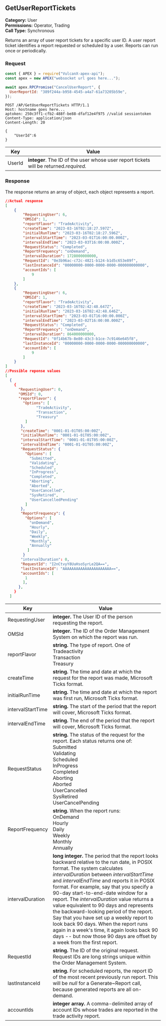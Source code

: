 ## GetUserReportTickets

**Category:** User<br />
**Permissions:** Operator, Trading<br />
**Call Type:** Synchronous

Returns an array of user report tickets for a specific user ID. A user report ticket identifies a report requested or scheduled by a user. Reports can run once or periodically.

### Request

```javascript
const { APEX } = require("VulcanX-apex-api");
const apex = new APEX("websocket url goes here...");

await apex.RPCPromise("CancelUserReport", {
  UserReportId: "389f244a-b958-4545-a4a7-61a73205b59e",
});
```

```http
POST /AP/GetUserReportTickets HTTP/1.1
Host: hostname goes here...
aptoken: 250c3ff1-cfb2-488f-be88-dfaf12e4f975 //valid sessiontoken
Content-Type: application/json
Content-Length: 20

{
    "UserId":6
}
```

| Key    | Value                                                                                  |
| ------ | -------------------------------------------------------------------------------------- |
| UserId | **integer**. The ID of the user whose user report tickets will be returned._required._ |

### Response

The response returns an array of object, each object represents a report.

```json
//Actual response
[
    {
        "RequestingUser": 6,
        "OMSId": 1,
        "reportFlavor": "TradeActivity",
        "createTime": "2023-03-16T02:18:27.597Z",
        "initialRunTime": "2023-03-16T02:18:27.596Z",
        "intervalStartTime": "2023-03-01T16:00:00.000Z",
        "intervalEndTime": "2023-03-03T16:00:00.000Z",
        "RequestStatus": "Completed",
        "ReportFrequency": "onDemand",
        "intervalDuration": 1728000000000,
        "RequestId": "0e3b96ac-c72c-4821-b124-b1d5c653e89f",
        "lastInstanceId": "00000000-0000-0000-0000-000000000000",
        "accountIds": [
            9
        ]
    },
    {
        "RequestingUser": 6,
        "OMSId": 1,
        "reportFlavor": "TradeActivity",
        "createTime": "2023-03-16T02:42:48.647Z",
        "initialRunTime": "2023-03-16T02:42:48.646Z",
        "intervalStartTime": "2023-03-01T16:00:00.000Z",
        "intervalEndTime": "2023-03-02T16:00:00.000Z",
        "RequestStatus": "Completed",
        "ReportFrequency": "onDemand",
        "intervalDuration": 864000000000,
        "RequestId": "0f14b67b-8e80-43c3-b1ce-7c9146e645f8",
        "lastInstanceId": "00000000-0000-0000-0000-000000000000",
        "accountIds": [
            9
        ]
    }
]
//Possible reponse values
[
  {
    {
      "RequestingUser": 0,
      "OMSId": 0,
      "reportFlavor": {
        "Options": [
              "TradeActivity",
              "Transaction",
              "Treasury"
         ]
       },
       "createTime": "0001-01-01T05:00:00Z",
       "initialRunTime": "0001-01-01T05:00:00Z",
       "intervalStartTime": "0001-01-01T05:00:00Z",
       "intervalEndTime": "0001-01-01T05:00:00Z",
       "RequestStatus": {
         "Options": [
           "Submitted",
           "Validating",
           "Scheduled",
           "InProgress",
           "Completed",
           "Aborting",
           "Aborted",
           "UserCancelled",
           "SysRetired",
           "UserCancelledPending"
         ]
       },
       "ReportFrequency": {
         "Options": [
           "onDemand",
           "Hourly",
           "Daily",
           "Weekly",
           "Monthly",
           "Annually"
          ]
        }
       "intervalDuration": 0,
       "RequestId": "I2nCtvyY8UuHsoSyrLe2QA==",
       "lastInstanceId": "AAAAAAAAAAAAAAAAAAAAAA==",
       "accountIds": [
         1
        ],
      },
    }
  ]
```

| Key               | Value                                                                                                                                                                                                                                                                                                                                                                                                                                                                                                                                                                                                                                                         |
| ----------------- | ------------------------------------------------------------------------------------------------------------------------------------------------------------------------------------------------------------------------------------------------------------------------------------------------------------------------------------------------------------------------------------------------------------------------------------------------------------------------------------------------------------------------------------------------------------------------------------------------------------------------------------------------------------- |
| RequestingUser    | **integer.** The User ID of the person requesting the report.                                                                                                                                                                                                                                                                                                                                                                                                                                                                                                                                                                                                 |
| OMSId             | **integer.** The ID of the Order Management System on which the report was run.                                                                                                                                                                                                                                                                                                                                                                                                                                                                                                                                                                               |
| reportFlavor      | **string.** The type of report. One of<br />Tradeactivity<br />Transaction<br />Treasury                                                                                                                                                                                                                                                                                                                                                                                                                                                                                                                                                                      |
| createTime        | **string.** The time and date at which the request for the report was made, Microsoft Ticks format.                                                                                                                                                                                                                                                                                                                                                                                                                                                                                                                                                           |
| initialRunTime    | **string.** The time and date at which the report was first run, Microsoft Ticks format.                                                                                                                                                                                                                                                                                                                                                                                                                                                                                                                                                                      |
| intervalStartTime | **string.** The start of the period that the report will cover, Microsoft Ticks format.                                                                                                                                                                                                                                                                                                                                                                                                                                                                                                                                                                       |
| intervalEndTime   | **string.** The end of the period that the report will cover, Microsoft Ticks format.                                                                                                                                                                                                                                                                                                                                                                                                                                                                                                                                                                         |
| RequestStatus     | **string.** The status of the request for the report. Each status returns one of:<br />Submitted<br />Validating<br />Scheduled<br />InProgress<br />Completed<br />Aborting<br />Aborted<br />UserCancelled<br />SysRetired<br />UserCancelPending                                                                                                                                                                                                                                                                                                                                                                                                           |
| ReportFrequency   | **string.** When the report runs:<br />OnDemand<br />Hourly<br />Daily<br />Weekly<br />Monthly<br />Annually                                                                                                                                                                                                                                                                                                                                                                                                                                                                                                                                                 |
| intervalDuration  | **long integer.** The period that the report looks backward relative to the run date, in POSIX format. The system calculates _intervalDuration_ between _intervalStartTime_ and _intervalEndTime_ and reports it in POSIX format. For example, say that you specify a 90-day start-to-end-date window for a report. The _intervalDuration_ value returns a value equivalent to 90 days and represents the backward-looking period of the report. Say that you have set up a weekly report to look back 90 days. When the report runs again in a week's time, it again looks back 90 days -- but now those 90 days are offset by a week from the first report. |
| RequestId         | **string.** The ID of the original request. Request IDs are long strings unique within the Order Management System.                                                                                                                                                                                                                                                                                                                                                                                                                                                                                                                                           |
| lastInstanceId    | **string.** For scheduled reports, the report ID of the most recent previously run report. This will be _null_ for a Generate~Report call, because generated reports are all on-demand.                                                                                                                                                                                                                                                                                                                                                                                                                                                                       |
| accountIds        | **integer array.** A comma-delimited array of account IDs whose trades are reported in the trade activity report.                                                                                                                                                                                                                                                                                                                                                                                                                                                                                                                                             |
